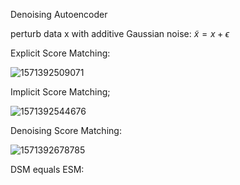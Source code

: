 Denoising Autoencoder

perturb data x with additive Gaussian noise: $\tilde{x} = x + \epsilon$



Explicit Score Matching:

![1571392509071](/home/khiem/.config/Typora/typora-user-images/1571392509071.png)

Implicit Score Matching;

![1571392544676](/home/khiem/.config/Typora/typora-user-images/1571392544676.png)

Denoising Score Matching:

![1571392678785](/home/khiem/.config/Typora/typora-user-images/1571392678785.png)

DSM equals ESM: